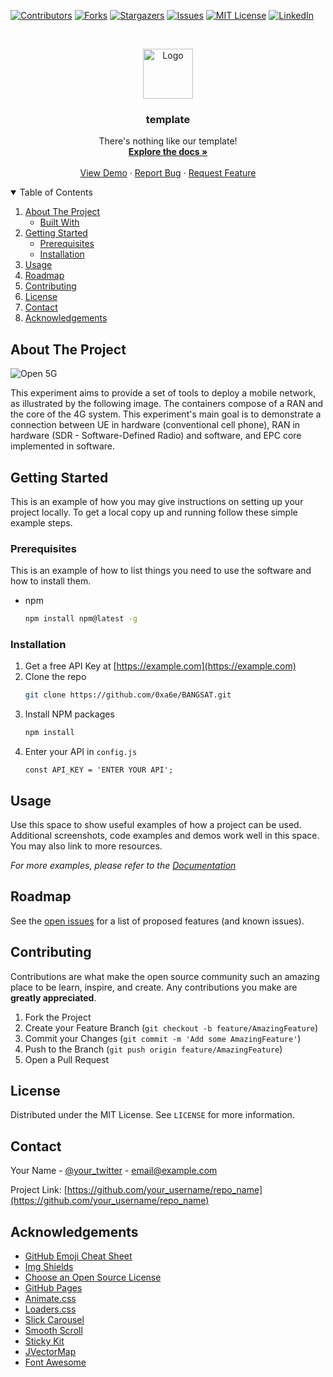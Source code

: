<!--
*** Thanks for checking out the Best-README-Template. If you have a suggestion
*** that would make this better, please fork the repo and create a pull request
*** or simply open an issue with the tag "enhancement".
*** Thanks again! Now go create something AMAZING! :D
-->



<!-- PROJECT SHIELDS -->
<!--
*** I'm using markdown "reference style" links for readability.
*** Reference links are enclosed in brackets [ ] instead of parentheses ( ).
*** See the bottom of this document for the declaration of the reference variables
*** for contributors-url, forks-url, etc. This is an optional, concise syntax you may use.
*** https://www.markdownguide.org/basic-syntax/#reference-style-links
-->
[![Contributors][contributors-shield]][contributors-url]
[![Forks][forks-shield]][forks-url]
[![Stargazers][stars-shield]][stars-url]
[![Issues][issues-shield]][issues-url]
[![MIT License][license-shield]][license-url]
[![LinkedIn][linkedin-shield]][linkedin-url]



<!-- PROJECT LOGO -->
<br />
<p align="center">
  <a href="https://github.com/0xa6e/template">
    <img src="images/logo.png" alt="Logo" width="80" height="80">
  </a>

  <h3 align="center">template</h3>

  <p align="center">
    There's nothing like our template!
    <br />
    <a href="https://github.com/0xa6e/template"><strong>Explore the docs »</strong></a>
    <br />
    <br />
    <a href="https://github.com/0xa6e/teamplate">View Demo</a>
    ·
    <a href="https://github.com/0xa6e/template/issues">Report Bug</a>
    ·
    <a href="https://github.com/0xa6e/template/issues">Request Feature</a>
  </p>
</p>



<!-- TABLE OF CONTENTS -->
<details open="open">
  <summary>Table of Contents</summary>
  <ol>
    <li>
      <a href="#about-the-project">About The Project</a>
      <ul>
        <li><a href="#built-with">Built With</a></li>
      </ul>
    </li>
    <li>
      <a href="#getting-started">Getting Started</a>
      <ul>
        <li><a href="#prerequisites">Prerequisites</a></li>
        <li><a href="#installation">Installation</a></li>
      </ul>
    </li>
    <li><a href="#usage">Usage</a></li>
    <li><a href="#roadmap">Roadmap</a></li>
    <li><a href="#contributing">Contributing</a></li>
    <li><a href="#license">License</a></li>
    <li><a href="#contact">Contact</a></li>
    <li><a href="#acknowledgements">Acknowledgements</a></li>
  </ol>
</details>


<!-- ABOUT THE PROJECT -->
## About The Project

![Open 5G](https://viewer.diagrams.net/?highlight=0000ff&edit=_blank&layers=1&nav=1&title=5G.drawio#R5VrbcuI4EP0aHnH5bvMYbpmpSnZTYWaysy8pgYVRYlteWQ4wX7%2BSLfkqkuwUEGY2lQKrW7al093q010MrEm8uyYg3dziAEYDUw92A2s6ME3DNs0B%2F9eDfSnxbL0UhAQFYlItWKAfUAjltBwFMGtNpBhHFKVt4QonCVzRlgwQgrftaWsctd%2BaghD2BIsViPrSBxTQjZAaul4rPkEUbsSrfUcoYiAnC0G2AQHeNkTWbGBNCMa0vIp3Exhx8CQu5X3zA9pqYQQm9D03oO0CG856%2BgQf3OTb%2FukmSv4eCuu8gCgXGxaLpXuJAMF5EkD%2BEGNgjbcbROEiBSuu3TKbM9mGxpFQi8dBQuHu4DqNavfMbSCOISV7NkXcYEkEhcdYEuptjb87ErJNA3pHTgTC5mH17BoWdiGQ%2BS8oGT1UYMDcRAwxoRsc4gREs1o6rnHT2aiec4NxKtB6gpTuhc%2BDnOI2lnCH6F%2F8ds0Ro%2B8NzXQnnlwM9nKQsP2WN%2Fm6JQXfC4FuVYL65mLUuvsOEsRgg6QSBlc8kNgwwQksJXPEESz0JTQcj9cNzuDDOVnBV3C2RIADEkL6yjxjpPYgAiNA0Ut7IUf3BuvyYsZznFbM2JbTixkWSP2YMe2TxUwflcuPGWPkdWLG9S48ZpxfImacy4sZW%2B%2FGTD%2FPnDlmXAVKbkT51tle3JBfze4mUsjeUct7eDJkaBu0jBL8DCc4wqR2zDXzyo4IRChM2HDFkOQuPeY4I8aJroQiRkFQxKvKSu0YPoKhfLdjKAUhsFV2OpWZvHeYaTz%2B%2Bj8zkz0ytQszlCwiGpb6tFj0TACytCwd1mjHERmnjeOcvYbVGrBxwjdt1bNBxfI5qgHINhXEGcMfJeGXIpNxJobiovaQ31MUh2yXEVqyT7DiZ%2FJjgAhbGeZQzANAwRJkUMtewiMFlt2xl6tg2gp72bZmn8piRs9it7ezV3KFfh5%2BNWoj5dh9pBwFUtbJPLtfuN1N7ucfDpR%2FcUD12fpieP3w4UB1PcpVnJXnBcrue9QlANX1qI8H6h1cdo0TKrP1gHcwXHcyUWRoypNBJb0BSxjd4QxRhLl2iSnFMZsQdRRVtumlnwb2OKcRShiPkI0xvUMj2MImxV%2BPczCN6%2FvGmGepkIAAwXo7gnxI8bTIUOWyEl6wVQ%2BT7TKzzIophybehbxNqCWQbjF5zjT%2BFPxI8bZY%2FTFYiN85gPR%2BJSyL5aa7GCdrHhkqVt%2FxF4lPixJcSVrCDdfjKG86jdrXJNnYUMo7qFd8b%2BZ8u91qBGYQkNUmBBRyAzFxSjBzGMiubhHBWQReht%2FwjwQ8c12%2BjNjji7eac9PXPXfEPtn1GoU5geUFM9b8asHew8mG79iG7tm2xWLT1g3btn3X8B3PLyD%2BM4XJ%2BMti%2BHVxfzf8gxlkuCY4Hs4ozbPhvVicliZHIj%2BjdpdRlagMz9QM76y%2B4r%2FtK322ihGP%2FtkL23kma4iDNPStQuPgWfOTDtc7ojpHkK4bvj9VnBFxtgJQC2ECCYg0mrNjLDqC3V3z7XxiqBKK6Z3K6COF0cvScVmVk%2Fefp9ezRkW5PFhQnjtBd%2FsonqKP4vhnzdA%2FEUQNTIp4KtbkjAfOVOXD8pzmeV70Ig3zQClX%2BDH7nuLVMyTHq95GHUe2HUW17Wue30f%2BdE3fd3Cj3wB6x3M1uTOJviJ%2FnB19rwf2xbbcz9YfNwX9erNBbqpNfp7%2BuPkOkvhrtKkKLsLo4%2BMqwnlwxJhzPa1L7XsRp6b2rq7JFvLxDadibGWW5idUy4LuPzmWimFWxBPj37qlp7taWef1DgX4LIBVk4BKVr71d282u36bvhsK0nGkVjMb1j%2FSKHSNn7pYs38B)

This experiment aims to provide a set of tools to deploy a mobile network, as illustrated by the following image. The containers compose of a RAN and the core of the 4G system. This experiment's main goal is to demonstrate a connection between UE in hardware (conventional cell phone), RAN in hardware (SDR - Software-Defined Radio) and software, and EPC core implemented in software.



<!-- GETTING STARTED -->
## Getting Started

This is an example of how you may give instructions on setting up your project locally.
To get a local copy up and running follow these simple example steps.

### Prerequisites

This is an example of how to list things you need to use the software and how to install them.
* npm
  ```sh
  npm install npm@latest -g
  ```

### Installation

1. Get a free API Key at [https://example.com](https://example.com)
2. Clone the repo
   ```sh
   git clone https://github.com/0xa6e/BANGSAT.git
   ```
3. Install NPM packages
   ```sh
   npm install
   ```
4. Enter your API in `config.js`
   ```JS
   const API_KEY = 'ENTER YOUR API';
   ```



<!-- USAGE EXAMPLES -->
## Usage

Use this space to show useful examples of how a project can be used. Additional screenshots, code examples and demos work well in this space. You may also link to more resources.

_For more examples, please refer to the [Documentation](https://example.com)_



<!-- ROADMAP -->
## Roadmap

See the [open issues](https://github.com/0xa6e/BANGSAT/issues) for a list of proposed features (and known issues).



<!-- CONTRIBUTING -->
## Contributing

Contributions are what make the open source community such an amazing place to be learn, inspire, and create. Any contributions you make are **greatly appreciated**.

1. Fork the Project
2. Create your Feature Branch (`git checkout -b feature/AmazingFeature`)
3. Commit your Changes (`git commit -m 'Add some AmazingFeature'`)
4. Push to the Branch (`git push origin feature/AmazingFeature`)
5. Open a Pull Request



<!-- LICENSE -->
## License

Distributed under the MIT License. See `LICENSE` for more information.



<!-- CONTACT -->
## Contact

Your Name - [@your_twitter](https://twitter.com/your_username) - email@example.com

Project Link: [https://github.com/your_username/repo_name](https://github.com/your_username/repo_name)



<!-- ACKNOWLEDGEMENTS -->
## Acknowledgements
* [GitHub Emoji Cheat Sheet](https://www.webpagefx.com/tools/emoji-cheat-sheet)
* [Img Shields](https://shields.io)
* [Choose an Open Source License](https://choosealicense.com)
* [GitHub Pages](https://pages.github.com)
* [Animate.css](https://daneden.github.io/animate.css)
* [Loaders.css](https://connoratherton.com/loaders)
* [Slick Carousel](https://kenwheeler.github.io/slick)
* [Smooth Scroll](https://github.com/cferdinandi/smooth-scroll)
* [Sticky Kit](http://leafo.net/sticky-kit)
* [JVectorMap](http://jvectormap.com)
* [Font Awesome](https://fontawesome.com)





<!-- MARKDOWN LINKS & IMAGES -->
<!-- https://www.markdownguide.org/basic-syntax/#reference-style-links -->
[contributors-shield]: https://img.shields.io/github/contributors/othneildrew/Best-README-Template.svg?style=for-the-badge
[contributors-url]: https://github.com/othneildrew/Best-README-Template/graphs/contributors
[forks-shield]: https://img.shields.io/github/forks/othneildrew/Best-README-Template.svg?style=for-the-badge
[forks-url]: https://github.com/othneildrew/Best-README-Template/network/members
[stars-shield]: https://img.shields.io/github/stars/othneildrew/Best-README-Template.svg?style=for-the-badge
[stars-url]: https://github.com/othneildrew/Best-README-Template/stargazers
[issues-shield]: https://img.shields.io/github/issues/othneildrew/Best-README-Template.svg?style=for-the-badge
[issues-url]: https://github.com/othneildrew/Best-README-Template/issues
[license-shield]: https://img.shields.io/github/license/othneildrew/Best-README-Template.svg?style=for-the-badge
[license-url]: https://github.com/othneildrew/Best-README-Template/blob/master/LICENSE.txt
[linkedin-shield]: https://img.shields.io/badge/-LinkedIn-black.svg?style=for-the-badge&logo=linkedin&colorB=555
[linkedin-url]: https://linkedin.com/in/othneildrew
[product-screenshot]: images/screenshot.png
